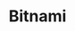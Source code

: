 ---
blog: https://bitnami.com/news/blogs
facebook: https://www.facebook.com/BitnamiProject/
github: bitnami
guide: https://bitnami.com/about-us/logos
linkedin: https://www.linkedin.com/company/bitnami
logohandle: bitnami
sort: bitnami
title: Bitnami
twitter: Bitnami
website: https://bitnami.com/
wikipedia: https://en.wikipedia.org/wiki/Bitnami
youtube: https://www.youtube.com/user/bitrock5
---